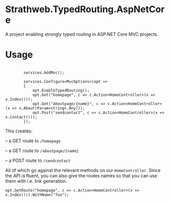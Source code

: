 # Strathweb.TypedRouting.AspNetCore

A project enabling strongly typed routing in ASP.NET Core MVC projects.

# Usage

```

        services.AddMvc();
 
        services.Configure<MvcOptions>(opt =>
        {
            opt.EnableTypedRouting();
            opt.Get("homepage", c => c.Action<HomeController>(x => x.Index()));
            opt.Get("aboutpage/{name}", c => c.Action<HomeController>(x => x.About(Param<string>.Any)));
            opt.Post("sendcontact", c => c.Action<HomeController>(x => x.Contact()));
        });
```

This creates:

– a GET route to `/homepage`

– a GET route to `/aboutpage/{name}`

– a POST route to `/sendcontact`

All of which go against the relevant methods on our `HomeController`. Since the API is fluent, you can also give the routes names so that you can use them with i.e. link generation.

```
opt.GetRoute("homepage", c => c.Action<HomeController>(x => x.Index())).WithName("foo");
```
